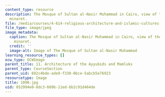```yaml
---
content_type: resource
description: The Mosque of Sultan al-Nasir Muhammad in Cairo, view of the northwestern
  minaret.
file: /media/courses/4-614-religious-architecture-and-islamic-cultures-fall-2002/852994e08dc3669b11edbb2c91d464de_1090.jpg
file_type: image/jpeg
image_metadata:
  caption: The Mosque of Sultan al-Nasir Muhammad in Cairo, view of the northwestern
    minaret.
  credit: ''
  image-alt: Image of The Mosque of Sultan al-Nasir Muhammad
learning_resource_types: []
ocw_type: OCWImage
parent_title: 11. Architecture of the Ayyubids and Mamluks
parent_type: CourseSection
parent_uid: 692c4bde-ade9-f330-0bce-5abcb5e76923
resourcetype: Image
title: 1090.jpg
uid: 852994e0-8dc3-669b-11ed-bb2c91d464de
---
```

